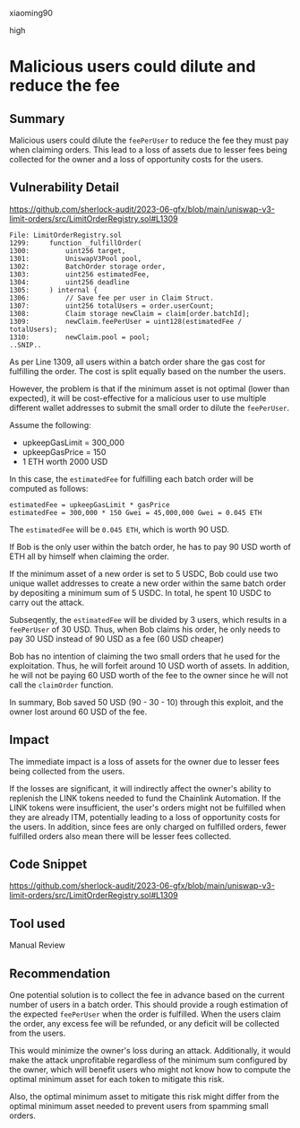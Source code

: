 xiaoming90

high

# Malicious users could dilute and reduce the fee

## Summary

Malicious users could dilute the `feePerUser` to reduce the fee they must pay when claiming orders. This lead to a loss of assets due to lesser fees being collected for the owner and a loss of opportunity costs for the users.

## Vulnerability Detail

https://github.com/sherlock-audit/2023-06-gfx/blob/main/uniswap-v3-limit-orders/src/LimitOrderRegistry.sol#L1309

```solidity
File: LimitOrderRegistry.sol
1299:     function _fulfillOrder(
1300:         uint256 target,
1301:         UniswapV3Pool pool,
1302:         BatchOrder storage order,
1303:         uint256 estimatedFee,
1304:         uint256 deadline
1305:     ) internal {
1306:         // Save fee per user in Claim Struct.
1307:         uint256 totalUsers = order.userCount;
1308:         Claim storage newClaim = claim[order.batchId];
1309:         newClaim.feePerUser = uint128(estimatedFee / totalUsers);
1310:         newClaim.pool = pool;
..SNIP..
```

As per Line 1309, all users within a batch order share the gas cost for fulfilling the order. The cost is split equally based on the number the users.

However, the problem is that if the minimum asset is not optimal (lower than expected), it will be cost-effective for a malicious user to use multiple different wallet addresses to submit the small order to dilute the `feePerUser`.

Assume the following:

- upkeepGasLimit = 300_000
- upkeepGasPrice = 150
- 1 ETH worth 2000 USD

In this case, the `estimatedFee` for fulfilling each batch order will be computed as follows:

```solidity
estimatedFee = upkeepGasLimit * gasPrice
estimatedFee = 300,000 * 150 Gwei = 45,000,000 Gwei = 0.045 ETH
```

The `estimatedFee` will be `0.045 ETH`, which is worth 90 USD.

If Bob is the only user within the batch order, he has to pay 90 USD worth of ETH all by himself when claiming the order.

If the minimum asset of a new order is set to 5 USDC, Bob could use two unique wallet addresses to create a new order within the same batch order by depositing a minimum sum of 5 USDC. In total, he spent 10 USDC to carry out the attack.

Subseqently, the `estimatedFee` will be divided by 3 users, which results in a `feePerUser` of 30 USD. Thus, when Bob claims his order, he only needs to pay 30 USD instead of 90 USD as a fee (60 USD cheaper)

Bob has no intention of claiming the two small orders that he used for the exploitation. Thus, he will forfeit around 10 USD worth of assets. In addition, he will not be paying 60 USD worth of the fee to the owner since he will not call the `claimOrder` function.

In summary, Bob saved 50 USD (90 - 30 - 10) through this exploit, and the owner lost around 60 USD of the fee.

## Impact

The immediate impact is a loss of assets for the owner due to lesser fees being collected from the users. 

If the losses are significant, it will indirectly affect the owner's ability to replenish the LINK tokens needed to fund the Chainlink Automation. If the LINK tokens were insufficient, the user's orders might not be fulfilled when they are already ITM, potentially leading to a loss of opportunity costs for the users. In addition, since fees are only charged on fulfilled orders, fewer fulfilled orders also mean there will be lesser fees collected.

## Code Snippet

https://github.com/sherlock-audit/2023-06-gfx/blob/main/uniswap-v3-limit-orders/src/LimitOrderRegistry.sol#L1309

## Tool used

Manual Review

## Recommendation

One potential solution is to collect the fee in advance based on the current number of users in a batch order. This should provide a rough estimation of the expected `feePerUser` when the order is fulfilled. When the users claim the order, any excess fee will be refunded, or any deficit will be collected from the users.

This would minimize the owner's loss during an attack. Additionally, it would make the attack unprofitable regardless of the minimum sum configured by the owner, which will benefit users who might not know how to compute the optimal minimum asset for each token to mitigate this risk. 

Also, the optimal minimum asset to mitigate this risk might differ from the optimal minimum asset needed to prevent users from spamming small orders.